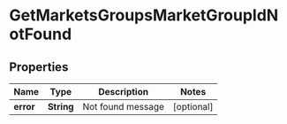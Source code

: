 
# GetMarketsGroupsMarketGroupIdNotFound

## Properties
Name | Type | Description | Notes
------------ | ------------- | ------------- | -------------
**error** | **String** | Not found message |  [optional]




